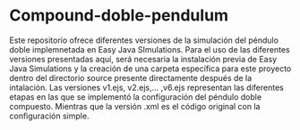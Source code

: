 # Compound-doble-pendulum
Este repositorio ofrece diferentes versiones de la simulación del péndulo doble implemnetada en Easy Java SImulations.
Para el uso de las diferentes versiones presentadas aquí, será necesaria la instalación previa de Easy Java Simulations y la creación de una carpeta específica para este proyecto dentro del directorio source presente directamente después de la intalación.
Las versiones v1.ejs, v2.ejs,... ,v6.ejs representan las diferentes etapas en las que se implementó la configuración del péndulo doble compuesto. Mientras que la versión .xml es el código original con la configuración simple. 
